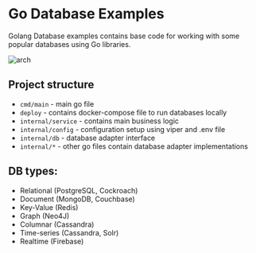 # Go Database Examples

Golang Database examples contains base code for working with some popular databases using Go libraries.

<img src="https://i.ibb.co/gv27Xz4/IMG-0121.jpg" alt="arch"/>

## Project structure

- `cmd/main` - main go file
- `deploy` - contains docker-compose file to run databases locally
- `internal/service` - contains main business logic
- `internal/config` - configuration setup using viper and .env file
- `internal/db` - database adapter interface
- `internal/*` - other go files contain database adapter implementations

## DB types:

- Relational (PostgreSQL, Cockroach)
- Document (MongoDB, Couchbase)
- Key-Value (Redis)
- Graph (Neo4J)
- Columnar (Cassandra)
- Time-series (Cassandra, Solr)
- Realtime (Firebase)
